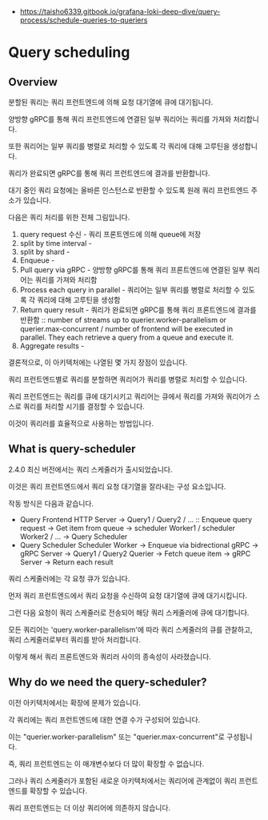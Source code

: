 - https://taisho6339.gitbook.io/grafana-loki-deep-dive/query-process/schedule-queries-to-queriers

# Query scheduling

## Overview

분할된 쿼리는 쿼리 프런트엔드에 의해 요청 대기열에 큐에 대기됩니다.

양방향 gRPC를 통해 쿼리 프런트엔드에 연결된 일부 쿼리어는 쿼리를 가져와 처리합니다.

또한 쿼리어는 일부 쿼리를 병렬로 처리할 수 있도록 각 쿼리에 대해 고루틴을 생성합니다.

쿼리가 완료되면 gRPC를 통해 쿼리 프런트엔드에 결과를 반환합니다.

대기 중인 쿼리 요청에는 올바른 인스턴스로 반환할 수 있도록 원래 쿼리 프런트엔드 주소가 있습니다.

다음은 쿼리 처리를 위한 전체 그림입니다.

1. query request 수신                -   쿼리 프론트엔드에 의해 queue에 저장
2. split by time interval           -
3. split by shard                   -
4. Enqueue                          -
5. Pull query via gRPC              -   양방향 gRPC를 통해 쿼리 프론트엔드에 연결된 일부 쿼리어는 쿼리를 가져와 처리함
6. Process each query in parallel   -   쿼리어는 일부 쿼리를 병렬로 처리할 수 있도록 각 쿼리에 대해 고루틴을 생성함
7. Return query result              -   쿼리가 완료되면 gRPC를 통해 쿼리 프론트엔드에 결과를 반환함 :: number of streams up to querier.worker-parallelism or querier.max-concurrent / number of frontend will be executed in parallel. They each retrieve a query from a queue and execute it.
8. Aggregate results                -   

결론적으로, 이 아키텍처에는 나열된 몇 가지 장점이 있습니다.

쿼리 프런트엔드별로 쿼리를 분할하면 쿼리어가 쿼리를 병렬로 처리할 수 있습니다.

쿼리 프런트엔드는 쿼리를 큐에 대기시키고 쿼리어는 큐에서 쿼리를 가져와 쿼리어가 스스로 쿼리를 처리할 시기를 결정할 수 있습니다.

이것이 쿼리러를 효율적으로 사용하는 방법입니다.

## What is query-scheduler

2.4.0 최신 버전에서는 쿼리 스케줄러가 출시되었습니다.

이것은 쿼리 프런트엔드에서 쿼리 요청 대기열을 잘라내는 구성 요소입니다.

작동 방식은 다음과 같습니다.

- Query Frontend
    HTTP Server -> Query1 / Query2 / ... :: Enqueue query request -> Get item from queue -> scheduler Worker1 / scheduler Worker2 / ... -> Query Scheduler
- Query Scheduler
    Scheduler Worker -> Enqueue via bidrectional gRPC -> gRPC Server -> Query1 / Query2
    Querier -> Fetch queue item -> gRPC Server -> Return each result


쿼리 스케줄러에는 각 요청 큐가 있습니다.

먼저 쿼리 프런트엔드에서 쿼리 요청을 수신하여 요청 대기열에 큐에 대기시킵니다.

그런 다음 요청이 쿼리 스케줄러로 전송되어 해당 쿼리 스케줄러에 큐에 대기합니다.

모든 쿼리어는 'query.worker-parallelism'에 따라 쿼리 스케줄러의 큐를 관찰하고, 쿼리 스케줄러로부터 쿼리를 받아 처리합니다.

이렇게 해서 쿼리 프론트엔드와 쿼리러 사이의 종속성이 사라졌습니다.

## Why do we need the query-scheduler?

이전 아키텍처에서는 확장에 문제가 있습니다.

각 쿼리에는 쿼리 프런트엔드에 대한 연결 수가 구성되어 있습니다.

이는 "querier.worker-parallelism" 또는 "querier.max-concurrent"로 구성됩니다.

즉, 쿼리 프런트엔드는 이 매개변수보다 더 많이 확장할 수 없습니다.

그러나 쿼리 스케줄러가 포함된 새로운 아키텍처에서는 쿼리어에 관계없이 쿼리 프런트엔드를 확장할 수 있습니다.

쿼리 프런트엔드는 더 이상 쿼리어에 의존하지 않습니다.

